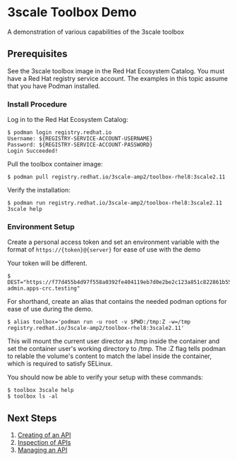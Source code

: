 # 3scale Toolbox Demo
A demonstration of various capabilities of the 3scale toolbox

## Prerequisites

See the 3scale toolbox image in the Red Hat Ecosystem Catalog. You must have a Red Hat registry service account. The examples in this topic assume that you have Podman installed.

### Install Procedure

Log in to the Red Hat Ecosystem Catalog:
~~~
$ podman login registry.redhat.io
Username: ${REGISTRY-SERVICE-ACCOUNT-USERNAME}
Password: ${REGISTRY-SERVICE-ACCOUNT-PASSWORD}
Login Succeeded!
~~~
Pull the toolbox container image:
~~~
$ podman pull registry.redhat.io/3scale-amp2/toolbox-rhel8:3scale2.11
~~~
Verify the installation:
~~~
$ podman run registry.redhat.io/3scale-amp2/toolbox-rhel8:3scale2.11 3scale help
~~~

### Environment Setup
Create a personal access token and set an environment variable with the format of `https://{token}@{server}` for ease of use with the demo

Your token will be different.
~~~
$ DEST="https://f77d455b4d97f558a0392fe404119eb7d0e2be2c123a851c822861b55af299c0@3scale-admin.apps-crc.testing"
~~~

For shorthand, create an alias that contains the needed podman options for ease of use during the demo.
~~~
$ alias toolbox='podman run -u root -v $PWD:/tmp:Z -w=/tmp registry.redhat.io/3scale-amp2/toolbox-rhel8:3scale2.11'
~~~
This will mount the current user director as /tmp inside the container and set the container user's working directory to /tmp. The :Z flag tells podman to relable the volume's content to match the label inside the container, which is required to satisfy SELinux.

You should now be able to verify your setup with these commands:

~~~
$ toolbox 3scale help
$ toolbox ls -al
~~~

## Next Steps

1. [Creating of an API](creation.md)
1. [Inspection of APIs](inspection.md)
1. [Managing an API](management.md)